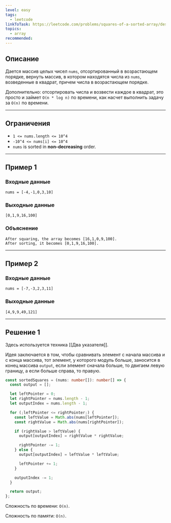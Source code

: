 ```yaml
---
level: easy
tags:
  - leetcode
linkToTask: https://leetcode.com/problems/squares-of-a-sorted-array/description/
topics:
  - array
recommended:
---
```

## Описание

Дается массив целых чисел `nums`, отсортированный в возрастающем порядке, вернуть массив, в котором находятся числа из `nums`, возведенные в квадрат, причем числа в возрастающем порядке.

Дополнительно: отсортировать числа и возвести каждое в квадрат, это просто и займет `O(n * log n)` по времени, как насчет выполнить задачу за `O(n)` по времени. 

---
## Ограничения

- `1 <= nums.length <= 10^4`
- `-10^4 <= nums[i] <= 10^4`
- `nums` is sorted in **non-decreasing** order.

---
## Пример 1

### Входные данные

```
nums = [-4,-1,0,3,10]
```
### Выходные данные

```
[0,1,9,16,100]
```
### Объяснение

```
After squaring, the array becomes [16,1,0,9,100].
After sorting, it becomes [0,1,9,16,100].
```

---
## Пример 2

### Входные данные

```
nums = [-7,-3,2,3,11]
```
### Выходные данные

```
[4,9,9,49,121]
```

---
## Решение 1

Здесь используется техника [[Два указателя]].

Идея заключается в том, чтобы сравнивать элемент с начала массива и с конца массива, тот элемент, у которого модуль больше, заносится в конец массива `output`, если элемент сначала больше, то двигаем левую границу, а если больше справа, то правую. 

```typescript
const sortedSquares = (nums: number[]): number[] => {
  const output = [];

  let leftPointer = 0;
  let rightPointer = nums.length - 1;
  let outputIndex = nums.length - 1;

  for (;leftPointer <= rightPointer;) {
    const leftValue = Math.abs(nums[leftPointer]);
    const rightValue = Math.abs(nums[rightPointer]);

    if (rightValue > leftValue) {
      output[outputIndex] = rightValue * rightValue;

      rightPointer -= 1;
    } else {
      output[outputIndex] = leftValue * leftValue;

      leftPointer += 1;
    }

    outputIndex -= 1;
  }

  return output;
};
```

Сложность по времени: `O(n)`.

Сложность по памяти: `O(n)`.
